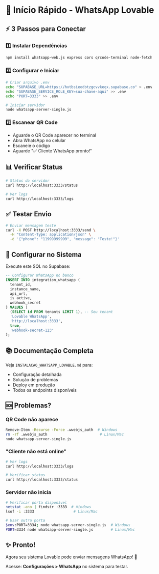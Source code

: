 # 🚀 Início Rápido - WhatsApp Lovable

## ⚡ 3 Passos para Conectar

### 1️⃣ Instalar Dependências

```bash
npm install whatsapp-web.js express cors qrcode-terminal node-fetch
```

### 2️⃣ Configurar e Iniciar

```bash
# Criar arquivo .env
echo "SUPABASE_URL=https://hxtbsieodbtzgcvvkeqx.supabase.co" > .env
echo "SUPABASE_SERVICE_ROLE_KEY=sua-chave-aqui" >> .env
echo "PORT=3333" >> .env

# Iniciar servidor
node whatsapp-server-single.js
```

### 3️⃣ Escanear QR Code

- Aguarde o QR Code aparecer no terminal
- Abra WhatsApp no celular
- Escaneie o código
- Aguarde "✅ Cliente WhatsApp pronto!"

## 📊 Verificar Status

```bash
# Status do servidor
curl http://localhost:3333/status

# Ver logs
curl http://localhost:3333/logs
```

## ✅ Testar Envio

```bash
# Enviar mensagem teste
curl -X POST http://localhost:3333/send \
  -H "Content-Type: application/json" \
  -d '{"phone": "11999999999", "message": "Teste!"}'
```

## 🔧 Configurar no Sistema

Execute este SQL no Supabase:

```sql
-- Configurar WhatsApp no banco
INSERT INTO integration_whatsapp (
  tenant_id,
  instance_name,
  api_url,
  is_active,
  webhook_secret
) VALUES (
  (SELECT id FROM tenants LIMIT 1), -- Seu tenant
  'Lovable WhatsApp',
  'http://localhost:3333',
  true,
  'webhook-secret-123'
);
```

## 📚 Documentação Completa

Veja `INSTALACAO_WHATSAPP_LOVABLE.md` para:
- Configuração detalhada
- Solução de problemas
- Deploy em produção
- Todos os endpoints disponíveis

## 🆘 Problemas?

### QR Code não aparece
```bash
Remove-Item -Recurse -Force .wwebjs_auth  # Windows
rm -rf .wwebjs_auth                        # Linux/Mac
node whatsapp-server-single.js
```

### "Cliente não está online"
```bash
# Ver logs
curl http://localhost:3333/logs

# Verificar status
curl http://localhost:3333/status
```

### Servidor não inicia
```bash
# Verificar porta disponível
netstat -ano | findstr :3333  # Windows
lsof -i :3333                  # Linux/Mac

# Usar outra porta
$env:PORT=3334; node whatsapp-server-single.js  # Windows
PORT=3334 node whatsapp-server-single.js        # Linux/Mac
```

## ✨ Pronto!

Agora seu sistema Lovable pode enviar mensagens WhatsApp! 🎉

Acesse: **Configurações > WhatsApp** no sistema para testar.
